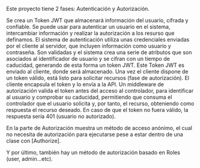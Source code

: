 Este proyecto tiene 2 fases: Autenticación y Autorización.

Se crea un Token JWT que almacenará información del usuario, cifrada y confiable. Se puede usar para autenticar un usuario en el sistema, intercambiar información y realizar la autorización a los resurso que definamos.
El sistema de autenticación utiliza unas credenciales enviadas por el cliente al servidor, que incluyen información como usuario y contraseña. Son validadas y el sistema crea una serie de atributos que son asociados al identificador de usuario y se cifran con un tiempo de caducidad, generando de esta forma un token JWT.
Este Token JWT es enviado al cliente, donde será almacenado.  Una vez el cliente dispone de un token válido, está listo para solicitar recursos (fase de autorización).
El cliente encapsula el token y lo envía a la API.
Un middleware de autorización valida el token antes del acceso al controlador, para identificar al usuario y comprobar su caducidad, permitiendo que consuma el controlador que el usuario solicita y, por tanto, el recurso, obteniendo como respuesta el recurso deseado.
En caso de que el token no fuera válido, la respuesta sería 401 (usuario no autorizado).

En la parte de Autorización muestra un método de acceso anónimo, el cual no necesita de autorización para ejecutarse pese a estar dentro de una clase con [Authorize].

Y por último, también hay un método de autorización basado en Roles (user, admin...etc).
